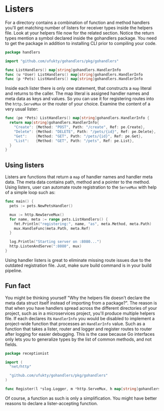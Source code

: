 # Listers

For a directory contains a combination of function and method handlers you'll get matching number of listers for receiver types inside the helpers file. Look at your helpers file now for the related section. Notice the return types mention a symbol declared inside the gohandlers package. You need to get the package in addition to installing CLI prior to compiling your code.

```go
package handlers

import "github.com/ufukty/gohandlers/pkg/gohandlers"

func ListHandlers() map[string]gohandlers.HandlerInfo
func (u *User) ListHandlers() map[string]gohandlers.HandlerInfo
func (p *Pets) ListHandlers() map[string]gohandlers.HandlerInfo
```

Inside each lister there is only one statement, that constructs a `map` literal and returns to the caller. The map literal is assigned handler names and meta data as keys and values. So you can use it for registering routes into the `http.ServeMux` or the router of your choice. Examine the content of a very usual lister:

```go
func (pe *Pets) ListHandlers() map[string]gohandlers.HandlerInfo {
  return map[string]gohandlers.HandlerInfo{
    "Create": {Method: "POST", Path: "/create", Ref: pe.Create},
    "Delete": {Method: "DELETE", Path: "/pets/{id}", Ref: pe.Delete},
    "Get":    {Method: "GET", Path: "/pets/{id}", Ref: pe.Get},
    "List":   {Method: "GET", Path: "/pets", Ref: pe.List},
  }
}
```

## Using listers

Listers are functions that return a `map` of handler names and handler meta data. The meta data contains path, method and a pointer to the method. Using listers, user can automate route registration to the `ServeMux` with help of a simple loop such as:

```go
func main() {
  pets := pets.NewPetsHandler()

  mux := http.NewServeMux()
  for name, meta := range pets.ListHandlers() {
    fmt.Println("registering:", name, "as", meta.Method, meta.Path)
    mux.HandleFunc(meta.Path, meta.Ref)
  }

  log.Println("Starting server on :8080...")
  http.ListenAndServe(":8080", mux)
}
```

Using handler listers is great to eliminate missing route issues due to the outdated registration file. Just, make sure build command is in your build pipeline.

## Fun fact

You might be thinking yourself "Why the helpers file doesn't declare the meta data struct itself instead of importing from a package?". The reason is that when you have handlers spread across the different directories of your project, such as in a microservices project, you'll produce multiple helpers file. If each declares its `HandlerInfo` you would be disabled to implement a project-wide function that processes an `HandlerInfo` value. Such as a function that takes a lister, router and logger and register routes to router after logging for easier debugging. This is the case because Go interfaces only lets you to generalize types by the list of common methods, and not fields.

```go
package receptionist

import (
  "net/http"

  "github.com/ufukty/gohandlers/pkg/gohandlers"
)

func Register(l *slog.Logger, m *http.ServeMux, h map[string]gohandlers.HandlerInfo)
```

Of course, a function as such is only a simplification. You might have better reasons to declare a lister-accepting function.
